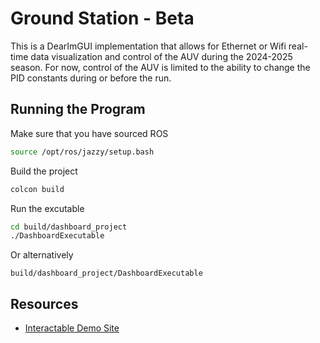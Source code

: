 # Ground Station - Beta
This is a DearImGUI implementation that allows for Ethernet or Wifi real-time data visualization and control of the AUV during the 2024-2025 season. For now, control of the AUV is limited to the ability to change the PID constants during or before the run. 
## Running the Program
Make sure that you have sourced ROS
```bash
source /opt/ros/jazzy/setup.bash
```
Build the project
```bash
colcon build
```
Run the excutable
```bash
cd build/dashboard_project
./DashboardExecutable
```
Or alternatively 
```
build/dashboard_project/DashboardExecutable
```
## Resources
- [Interactable Demo Site](https://pthom.github.io/imgui_manual_online/manual/imgui_manual.html)
